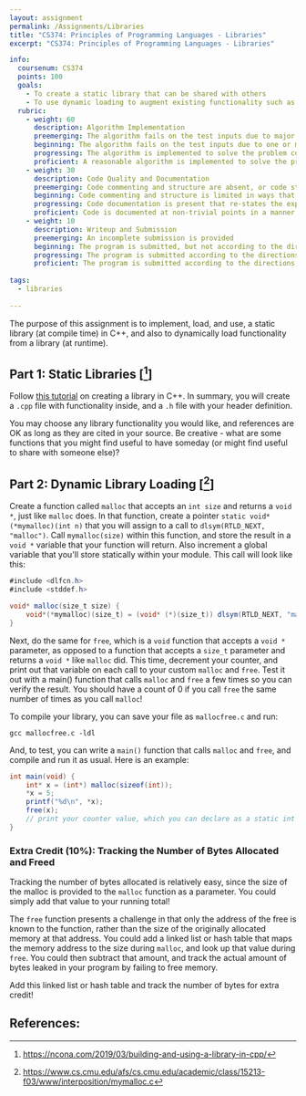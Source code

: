 ```yaml
---
layout: assignment
permalink: /Assignments/Libraries
title: "CS374: Principles of Programming Languages - Libraries"
excerpt: "CS374: Principles of Programming Languages - Libraries"

info:
  coursenum: CS374
  points: 100
  goals:
    - To create a static library that can be shared with others
    - To use dynamic loading to augment existing functionality such as malloc()
  rubric:
    - weight: 60
      description: Algorithm Implementation
      preemerging: The algorithm fails on the test inputs due to major issues, or the program fails to compile and/or run
      beginning: The algorithm fails on the test inputs due to one or more minor issues
      progressing: The algorithm is implemented to solve the problem correctly according to given test inputs, but would fail if executed in a general case due to a minor issue or omission in the algorithm design or implementation
      proficient: A reasonable algorithm is implemented to solve the problem which correctly solves the problem according to the given test inputs, and would be reasonably expected to solve the problem in the general case
    - weight: 30
      description: Code Quality and Documentation
      preemerging: Code commenting and structure are absent, or code structure departs significantly from best practice, and/or the code departs significantly from the style guide
      beginning: Code commenting and structure is limited in ways that reduce the readability of the program, and/or there are minor departures from the style guide
      progressing: Code documentation is present that re-states the explicit code definitions, and/or code is written that mostly adheres to the style guide
      proficient: Code is documented at non-trivial points in a manner that enhances the readability of the program, and code is written according to the style guide
    - weight: 10
      description: Writeup and Submission
      preemerging: An incomplete submission is provided
      beginning: The program is submitted, but not according to the directions in one or more ways (for example, because it is lacking a readme writeup)
      progressing: The program is submitted according to the directions with a minor omission or correction needed, and with at least superficial responses to the bolded questions throughout
      proficient: The program is submitted according to the directions, including a readme writeup describing the solution, and thoughtful answers to the bolded questions throughout    
  
tags:
  - libraries
  
---
```


The purpose of this assignment is to implement, load, and use, a static library (at compile time) in C++, and also to dynamically load functionality from a library (at runtime).

## Part 1: Static Libraries \[[^1]\]
Follow [this tutorial](https://ncona.com/2019/03/building-and-using-a-library-in-cpp/) on creating a library in C++.  In summary, you will create a `.cpp` file with functionality inside, and a `.h` file with your header definition.  

You may choose any library functionality you would like, and references are OK as long as they are cited in your source.  Be creative - what are some functions that you might find useful to have someday (or might find useful to share with someone else)?

## Part 2: Dynamic Library Loading \[[^2]\]
Create a function called `malloc` that accepts an `int size` and returns a `void *`, just like `malloc` does.  In that function, create a pointer `static void*(*mymalloc)(int n)` that you will assign to a call to `dlsym(RTLD_NEXT, "malloc")`.  Call `mymalloc(size)` within this function, and store the result in a `void *` variable that your function will return.  Also increment a global variable that you'll store statically within your module.  This call will look like this:

```java
#include <dlfcn.h>
#include <stddef.h>

void* malloc(size_t size) {
    void*(*mymalloc)(size_t) = (void* (*)(size_t)) dlsym(RTLD_NEXT, "malloc");
}
```

Next, do the same for `free`, which is a `void` function that accepts a `void *` parameter, as opposed to a function that accepts a `size_t` parameter and returns a `void *` like `malloc` did.  This time, decrement your counter, and print out that variable on each call to your custom `malloc` and `free`.  Test it out with a main() function that calls `malloc` and `free` a few times so you can verify the result.  You should have a count of 0 if you call `free` the same number of times as you call `malloc`!

To compile your library, you can save your file as `mallocfree.c` and run:

`gcc mallocfree.c -ldl`

And, to test, you can write a `main()` function that calls `malloc` and `free`, and compile and run it as usual.  Here is an example:

```java
int main(void) {
    int* x = (int*) malloc(sizeof(int)); 
    *x = 5;
    printf("%d\n", *x);
    free(x);
    // print your counter value, which you can declare as a static int in this module, and increment/decrement in malloc/free
}
```

### Extra Credit (10%): Tracking the Number of Bytes Allocated and Freed
Tracking the number of bytes allocated is relatively easy, since the size of the malloc is provided to the `malloc` function as a parameter.  You could simply add that value to your running total!

The `free` function presents a challenge in that only the address of the free is known to the function, rather than the size of the originally allocated memory at that address.  You could add a linked list or hash table that maps the memory address to the size during `malloc`, and look up that value during `free`.  You could then subtract that amount, and track the actual amount of bytes leaked in your program by failing to free memory.

Add this linked list or hash table and track the number of bytes for extra credit!

## References:

[^1]: https://ncona.com/2019/03/building-and-using-a-library-in-cpp/
[^2]: https://www.cs.cmu.edu/afs/cs.cmu.edu/academic/class/15213-f03/www/interposition/mymalloc.c
